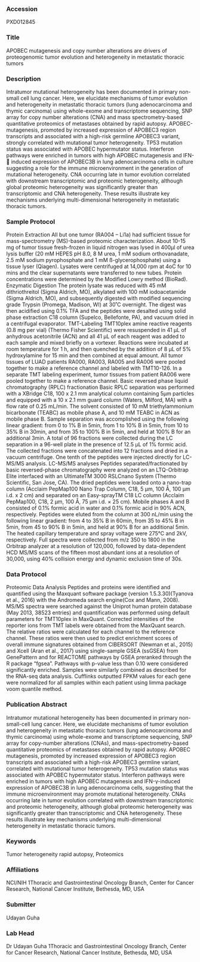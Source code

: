 ### Accession
PXD012845

### Title
APOBEC mutagenesis and copy number alterations are drivers of proteogenomic tumor evolution and heterogeneity in metastatic thoracic tumors

### Description
Intratumor mutational heterogeneity has been documented in primary non-small cell lung cancer. Here, we elucidate mechanisms of tumor evolution and heterogeneity in metastatic thoracic tumors (lung adenocarcinoma and thymic carcinoma) using whole-exome and transcriptome sequencing, SNP array for copy number alterations (CNA) and mass spectrometry-based quantitative proteomics of metastases obtained by rapid autopsy. APOBEC-mutagenesis, promoted by increased expression  of APOBEC3 region transcripts and associated with a high-risk germline APOBEC3 variant, strongly correlated with mutational tumor heterogeneity. TP53 mutation status was associated with APOBEC hypermutator status. Interferon pathways were enriched in tumors with high APOBEC mutagenesis and IFN- induced expression of APOBEC3B in lung adenocarcinoma cells in culture suggesting a role for the immune microenvironment in the generation of mutational heterogeneity. CNA occurring late in tumor evolution correlated with downstream transcriptomic and proteomic heterogeneity, although global proteomic heterogeneity was significantly greater than transcriptomic and CNA heterogeneity. These results illustrate key mechanisms underlying multi-dimensional heterogeneity in metastatic thoracic tumors.

### Sample Protocol
Protein Extraction   All but one tumor (RA004 – Li1a) had sufficient tissue for mass-spectrometry (MS)-based proteomic characterization. About 10-15 mg of tumor tissue fresh-frozen in liquid nitrogen was lysed in 400µl of urea lysis buffer (20 mM HEPES pH 8.0, 8 M urea, 1 mM sodium orthovanadate, 2.5 mM sodium pyrophosphate and 1 mM ß-glycerophosphate) using a tissue lyser (Qiagen). Lysates were centrifuged at 14,000 rpm at 4oC for 10 mins and the clear supernatants were transferred to new tubes. Protein concentrations were determined by the Modified Lowry method (BioRad).   Enzymatic Digestion  The protein lysate was reduced with 45 mM dithriothreitol (Sigma Aldrich, MO), alkylated with 100 mM iodoacetamide (Sigma Aldrich, MO), and subsequently digested with modified sequencing grade Trypsin (Promega, Madison, WI) at 30˚C overnight. The digest was then acidified using 0.1% TFA and the peptides were desalted using solid phase extraction C18 column (Supelco, Bellefonte, PA), and vacuum dried in a centrifugal evaporator.  TMT-Labeling  TMT10plex amine reactive reagents (0.8 mg per vial) (Thermo Fisher Scientific) were resuspended in 41 μL of anhydrous acetonitrile (ACN) and all 41 μL of each reagent was added to each sample and mixed briefly on a vortexer. Reactions were incubated at room temperature for 1 h, and then quenched by the addition of 8 μL of 5% hydroxylamine for 15 min and then combined at equal amount. All tumor tissues of LUAD patients RA000, RA003, RA005 and RA006 were pooled together to make a reference channel and labeled with TMT10-126. In a separate TMT labeling experiment, tumor tissues from patient RA006 were pooled together to make a reference channel.   Basic reversed phase liquid chromatography (RPLC) fractionation  Basic RPLC separation was performed with a XBridge C18, 100 x 2.1 mm analytical column containing 5µm particles and equipped with a 10 x 2.1 mm guard column (Waters, Milford, MA) with a flow rate of 0.25 mL/min. The solvent consisted of 10 mM triethylammonium bicarbonate (TEABC) as mobile phase A, and 10 mM TEABC in ACN as mobile phase B. Sample separation was accomplished using the following linear gradient: from 0 to 1% B in 5min, from 1 to 10% B in 5min, from 10 to 35% B in 30min, and from 35 to 100% B in 5min, and held at 100% B for an additional 3min. A total of 96 fractions were collected during the LC separation in a 96-well plate in the presence of 12.5 µL of 1% formic acid. The collected fractions were concatenated into 12 fractions and dried in a vacuum centrifuge. One tenth of the peptides were injected directly for LC-MS/MS analysis.    LC-MS/MS analyses   Peptides separated/fractionated by basic reversed-phase chromatography were analyzed on an LTQ-Orbitrap Elite interfaced with an UltimateTM 3000 RSLCnano System (Thermo Scientific, San Jose, CA). The dried peptides were loaded onto a nano-trap column (Acclaim PepMap100 Nano Trap Column, C18, 5 µm, 100 Å, 100 µm i.d. x 2 cm) and separated on an Easy-sprayTM C18 LC column (Acclaim PepMap100, C18, 2 μm, 100 Å, 75 μm i.d. × 25 cm). Mobile phases A and B consisted of 0.1% formic acid in water and 0.1% formic acid in 90% ACN, respectively. Peptides were eluted from the column at 300 nL/min using the following linear gradient: from 4 to 35% B in 60min, from 35 to 45% B in 5min, from 45 to 90% B in 5min, and held at 90% B for an additional 5min. The heated capillary temperature and spray voltage were 275°C and 2kV, respectively. Full spectra were collected from m/z 350 to 1800 in the Orbitrap analyzer at a resolution of 120,000, followed by data-dependent HCD MS/MS scans of the fifteen most abundant ions at a resolution of 30,000, using 40% collision energy and dynamic exclusion time of 30s.

### Data Protocol
Proteomic Data Analysis  Peptides and proteins were identified and quantified using the Maxquant software package (version 1.5.3.30)(Tyanova et al., 2016) with the Andromeda search engine(Cox and Mann, 2008).  MS/MS spectra were searched against the Uniprot human protein database (May 2013, 38523 entries) and quantification was performed using default parameters for TMT10plex in MaxQuant. Corrected intensities of the reporter ions from TMT labels were obtained from the MaxQuant search.  The relative ratios were calculated for each channel to the reference channel. These ratios were then used to predict enrichment scores of overall immune signatures obtained from CIBERSORT (Newman et al., 2015) and Xcell (Aran et al., 2017) using single-sample GSEA (ssGSEA) from GenePattern and for REACTOME pathways by GSEA preranked through the R package “fgsea”. Pathways with p-value less than 0.10 were considered significantly enriched.  Samples were similarly combined as described for the RNA-seq data analysis. Cufflinks outputted FPKM values for each gene were normalized for all samples within each patient using limma package voom quantile method.

### Publication Abstract
Intratumor mutational heterogeneity has been documented in primary non-small-cell lung cancer. Here, we elucidate mechanisms of tumor evolution and heterogeneity in metastatic thoracic tumors (lung adenocarcinoma and thymic carcinoma) using whole-exome and transcriptome sequencing, SNP array for copy-number alterations (CNAs), and mass-spectrometry-based quantitative proteomics of metastases obtained by rapid autopsy. APOBEC mutagenesis, promoted by increased expression of&#xa0;APOBEC3 region transcripts and associated with a high-risk APOBEC3 germline variant, correlated with mutational tumor heterogeneity. TP53 mutation status was associated with APOBEC hypermutator status. Interferon pathways were enriched in tumors with high APOBEC mutagenesis and IFN-&#x3b3;-induced expression of APOBEC3B in lung adenocarcinoma cells, suggesting that the immune microenvironment may promote mutational heterogeneity. CNAs occurring late in tumor evolution correlated with downstream transcriptomic and proteomic heterogeneity,&#xa0;although global proteomic heterogeneity was significantly greater than transcriptomic and CNA heterogeneity. These results illustrate key mechanisms underlying multi-dimensional heterogeneity in metastatic thoracic tumors.

### Keywords
Tumor heterogeneity rapid autopsy, Proteomics

### Affiliations
NCI/NIH
1Thoracic and Gastrointestinal Oncology Branch, Center for Cancer Research, National Cancer Institute, Bethesda, MD, USA

### Submitter
Udayan Guha

### Lab Head
Dr Udayan Guha
1Thoracic and Gastrointestinal Oncology Branch, Center for Cancer Research, National Cancer Institute, Bethesda, MD, USA


